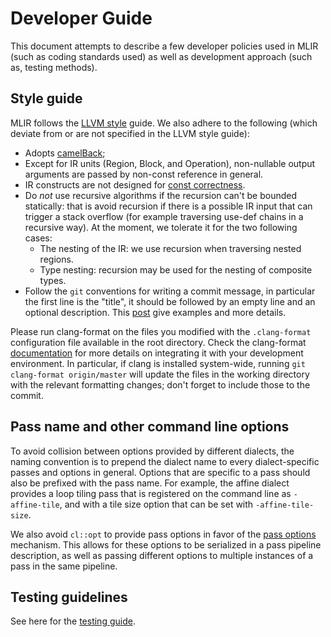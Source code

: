 # Developer Guide

This document attempts to describe a few developer policies used in MLIR (such
as coding standards used) as well as development approach (such as, testing
methods).

## Style guide

MLIR follows the [LLVM style](https://llvm.org/docs/CodingStandards.html) guide.
We also adhere to the following (which deviate from or are not specified in the
LLVM style guide):

*   Adopts [camelBack](https://llvm.org/docs/Proposals/VariableNames.html);
*   Except for IR units (Region, Block, and Operation), non-nullable output
    arguments are passed by non-const reference in general.
*   IR constructs are not designed for [const correctness](UsageOfConst.md).
*   Do *not* use recursive algorithms if the recursion can't be bounded
    statically: that is avoid recursion if there is a possible IR input that can
    trigger a stack overflow (for example traversing use-def chains in a
    recursive way). At the moment, we tolerate it for the two following cases:
    *   The nesting of the IR: we use recursion when traversing nested regions.
    *   Type nesting: recursion may be used for the nesting of composite types.
*   Follow the `git` conventions for writing a commit message, in particular the
    first line is the "title", it should be followed by an empty line and an
    optional description. This [post](https://chris.beams.io/posts/git-commit/)
    give examples and more details.

Please run clang-format on the files you modified with the `.clang-format`
configuration file available in the root directory. Check the clang-format
[documentation](https://clang.llvm.org/docs/ClangFormat.html) for more details
on integrating it with your development environment. In particular, if clang is
installed system-wide, running `git clang-format origin/master` will update the
files in the working directory with the relevant formatting changes; don't
forget to include those to the commit.

## Pass name and other command line options

To avoid collision between options provided by different dialects, the naming
convention is to prepend the dialect name to every dialect-specific passes and
options in general. Options that are specific to a pass should also be prefixed
with the pass name. For example, the affine dialect provides a loop tiling pass
that is registered on the command line as `-affine-tile`, and with a tile size
option that can be set with `-affine-tile-size`.

We also avoid `cl::opt` to provide pass options in favor of the
[pass options](WritingAPass.md#instance-specific-pass-options) mechanism. This
allows for these options to be serialized in a pass pipeline description, as
well as passing different options to multiple instances of a pass in the same
pipeline.

## Testing guidelines

See here for the [testing guide](TestingGuide.md).
